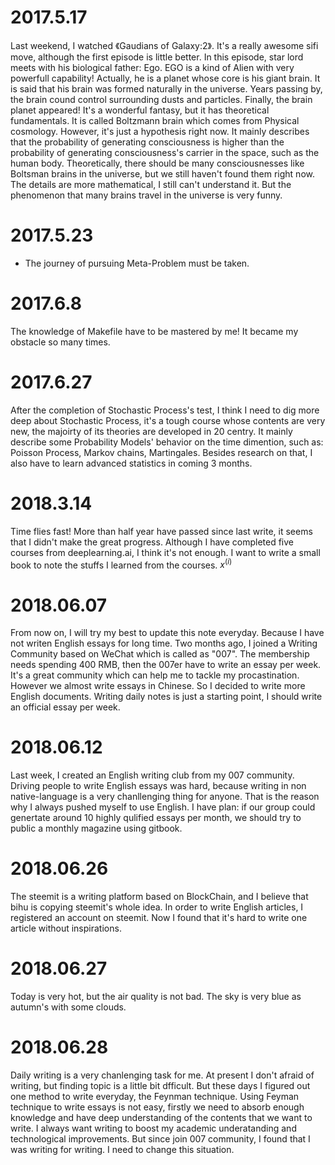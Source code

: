 # 2017.5.17 #

Last weekend, I watched 《Gaudians of Galaxy:2》. It's a really awesome sifi move, although the first episode is little better. In this episode, star lord meets with his biological father: Ego. EGO is a kind of Alien with very powerfull capability! Actually, he is a planet whose core is his giant brain. It is said that his brain was formed naturally in the universe. Years passing by, the brain cound control surrounding dusts and particles. Finally, the brain planet appeared! It's a wonderful fantasy, but it has theoretical fundamentals. It is called Boltzmann brain which comes from Physical cosmology. However, it's just a hypothesis right now. It mainly describes that the probability of generating consciousness is higher than the probability of generating consciousness's carrier in the space, such as the human body. Theoretically, there should be many consciousnesses like Boltsman brains in the universe, but we still haven't found them right now. The details are more mathematical, I still can't understand it. But the phenomenon that many brains travel in the universe is very funny.

# 2017.5.23 #

- The journey of pursuing Meta-Problem must be taken.

# 2017.6.8 #

The knowledge of Makefile have to be mastered by me! It became my obstacle so many times.

# 2017.6.27 #

After the completion of Stochastic Process's test, I think I need to dig more deep about Stochastic Process, it's a tough course whose contents are very new, the majoirty of its theories are developed in 20 centry. It mainly describe some Probability Models' behavior on the time dimention, such as: Poisson Process, Markov chains, Martingales. Besides research on that, I also have to learn advanced statistics in coming 3 months.

# 2018.3.14 #

Time flies fast! More than half year have passed since last write, it seems that I didn't make the great progress. Although I have completed five courses from deeplearning.ai, I think it's not enough. I want to write a small book to note the stuffs I learned from the courses.  $x^{(i)}$

# 2018.06.07 #

From now on, I will try my best to update this note everyday. Because I have not writen English essays for long time. Two months ago, I joined a Writing Community based on WeChat which is called as "007". The membership needs spending 400 RMB, then the 007er have to write an essay per week. It's a great community which can help me to tackle my procastination. However we almost write essays in Chinese. So I decided to write more English documents. Writing daily notes is just a starting point, I should write an official essay per week. 

# 2018.06.12

Last week, I created an English writing club from my 007 community. Driving people to write English essays was hard, because writing in non native-language is a very chanllenging thing for anyone. That is the reason why I always pushed myself to use English. I have plan: if our group could genertate around 10 highly qulified essays per month, we should try to public a monthly magazine using gitbook.

# 2018.06.26

The steemit is a writing platform based on BlockChain, and I believe that bihu is copying steemit's whole idea. In order to write English articles, I registered an account on steemit. Now I found that it's hard to write one article without inspirations.

# 2018.06.27

Today is very hot, but the air quality is not bad. The sky is very blue as autumn's with some clouds. 

# 2018.06.28

Daily writing is a very chanlenging task for me. At present I don't afraid of writing, but finding topic is a little bit dfficult. But these days I figured out one method to write everyday, the Feynman technique. Using Feyman technique to write essays is not easy, firstly we need to absorb enough knowledge and have deep understanding of the contents that we want to write. I always want writing to boost my academic underatanding and technological improvements. But since join 007 community, I found that I was writing for writing. I need to change this situation.
